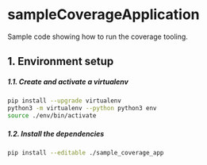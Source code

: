 # sampleCoverageApplication

Sample code showing how to run the coverage tooling.

## 1. Environment setup

##### 1.1. Create and activate a *virtualenv*

```bash
pip install --upgrade virtualenv
python3 -m virtualenv --python python3 env
source ./env/bin/activate
```

##### 1.2. Install the dependencies

```bash
pip install --editable ./sample_coverage_app
```
